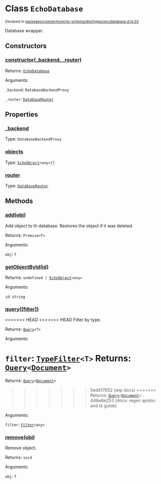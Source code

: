 # Class `EchoDatabase`
<sub>Declared in [packages/core/echo/echo-schema/dist/types/src/database.d.ts:23]()</sub>


Database wrapper.

## Constructors
### [constructor(_backend, _router)]()


Returns: <code>[EchoDatabase](/api/@dxos/react-client/classes/EchoDatabase)</code>

Arguments: 

`_backend`: <code>DatabaseBackendProxy</code>

`_router`: <code>[DatabaseRouter](/api/@dxos/react-client/classes/DatabaseRouter)</code>

## Properties
### [_backend]()
Type: <code>DatabaseBackendProxy</code>
### [objects]()
Type: <code>[EchoObject](/api/@dxos/react-client/classes/EchoObject)&lt;any&gt;[]</code>
### [router]()
Type: <code>[DatabaseRouter](/api/@dxos/react-client/classes/DatabaseRouter)</code>

## Methods
### [add(obj)]()


Add object to th database.
Restores the object if it was deleted.

Returns: <code>Promise&lt;T&gt;</code>

Arguments: 

`obj`: <code>T</code>
### [getObjectById(id)]()


Returns: <code>undefined | [EchoObject](/api/@dxos/react-client/classes/EchoObject)&lt;any&gt;</code>

Arguments: 

`id`: <code>string</code>
### [query(\[filter\])]()


<<<<<<< HEAD
<<<<<<< HEAD
Filter by type.

Returns: <code>[Query](/api/@dxos/react-client/classes/Query)&lt;T&gt;</code>

Arguments: 

`filter`: <code>[TypeFilter](/api/@dxos/react-client/types/TypeFilter)&lt;T&gt;</code>
Returns: <code>[Query](/api/@dxos/react-client/classes/Query)&lt;[Document](/api/@dxos/react-client/classes/Document)&gt;</code>
=======
Returns: <code>[Query](/api/@dxos/react-client/types/Query)&lt;[Document](/api/@dxos/react-client/classes/Document)&gt;</code>
>>>>>>> 5ed417652 (wip docs)
=======
Returns: <code>[Query](/api/@dxos/react-client/classes/Query)&lt;[Document](/api/@dxos/react-client/classes/Document)&gt;</code>
>>>>>>> 446e8e253 (docs: regen apidoc and ts guide)

Arguments: 

`filter`: <code>[Filter](/api/@dxos/react-client/types/Filter)&lt;any&gt;</code>
### [remove(obj)]()


Remove object.

Returns: <code>void</code>

Arguments: 

`obj`: <code>T</code>